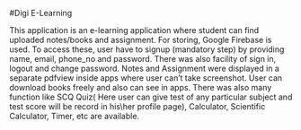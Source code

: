 #Digi E-Learning

This application is an e-learning
application where student can find uploaded notes/books and assignment. For storing, Google
Firebase is used. To access these, user have to signup (mandatory step) by providing name,
email, phone_no and password. There was also facility of sign in, logout and change password.
Notes and Assignment were displayed in a separate pdfview inside apps where user can’t take
screenshot. User can download books freely and also can see in apps. There was also many
function like SCQ Quiz( Here user can give test of any particular subject and test score will be
record in his\her profile page), Calculator, Scientific Calculator, Timer, etc are available.
